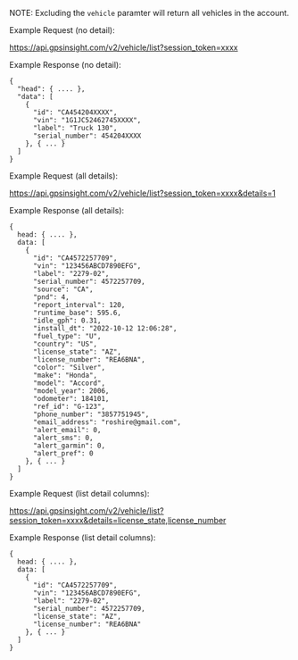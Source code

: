 NOTE: Excluding the `vehicle` paramter will return all vehicles in the account.

Example Request (no detail):

https://api.gpsinsight.com/v2/vehicle/list?session_token=xxxx

Example Response (no detail):

    {
      "head": { .... },
      "data": [
        {
          "id": "CA454204XXXX",
          "vin": "1G1JC52462745XXXX",
          "label": "Truck 130",
          "serial_number": 454204XXXX
        }, { ... }
      ]
    }

Example Request (all details):

https://api.gpsinsight.com/v2/vehicle/list?session_token=xxxx&details=1

Example Response (all details):

    {
      head: { .... },
      data: [
        {
          "id": "CA4572257709",
          "vin": "123456ABCD7890EFG",
          "label": "2279-02",
          "serial_number": 4572257709,
          "source": "CA",
          "pnd": 4,
          "report_interval": 120,
          "runtime_base": 595.6,
          "idle_gph": 0.31,
          "install_dt": "2022-10-12 12:06:28",
          "fuel_type": "U",
          "country": "US",
          "license_state": "AZ",
          "license_number": "REA6BNA",
          "color": "Silver",
          "make": "Honda",
          "model": "Accord",
          "model_year": 2006,
          "odometer": 184101,
          "ref_id": "G-123",
          "phone_number": "3857751945",
          "email_address": "roshire@gmail.com",
          "alert_email": 0,
          "alert_sms": 0,
          "alert_garmin": 0,
          "alert_pref": 0
        }, { ... }
      ]
    }

Example Request (list detail columns):

https://api.gpsinsight.com/v2/vehicle/list?session_token=xxxx&details=license_state,license_number

Example Response (list detail columns):

    {
      head: { .... },
      data: [
        {
          "id": "CA4572257709",
          "vin": "123456ABCD7890EFG",
          "label": "2279-02",
          "serial_number": 4572257709,
          "license_state": "AZ",
          "license_number": "REA6BNA"
        }, { ... }
      ]
    }

